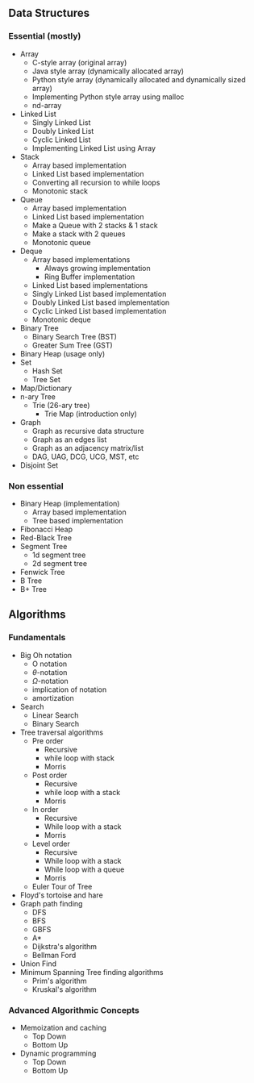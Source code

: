 ## Data Structures

### Essential (mostly)

- Array
  - C-style array (original array)
  - Java style array (dynamically allocated array)
  - Python style array (dynamically allocated and dynamically sized array)
  - Implementing Python style array using malloc
  - nd-array
- Linked List
  - Singly Linked List
  - Doubly Linked List
  - Cyclic Linked List
  - Implementing Linked List using Array
- Stack
  - Array based implementation
  - Linked List based implementation
  - Converting all recursion to while loops
  - Monotonic stack
- Queue
  - Array based implementation
  - Linked List based implementation
  - Make a Queue with 2 stacks & 1 stack
  - Make a stack with 2 queues
  - Monotonic queue
- Deque
  - Array based implementations
    - Always growing implementation
    - Ring Buffer implementation
  - Linked List based implementations
  - Singly Linked List based implementation
  - Doubly Linked List based implementation
  - Cyclic Linked List based implementation
  - Monotonic deque
- Binary Tree
  - Binary Search Tree (BST)
  - Greater Sum Tree (GST)
- Binary Heap (usage only)
- Set
  - Hash Set
  - Tree Set
- Map/Dictionary
- n-ary Tree
  - Trie (26-ary tree)
    - Trie Map (introduction only)
- Graph
  - Graph as recursive data structure
  - Graph as an edges list
  - Graph as an adjacency matrix/list
  - DAG, UAG, DCG, UCG, MST, etc
- Disjoint Set

### Non essential

- Binary Heap (implementation)
  - Array based implementation
  - Tree based implementation
- Fibonacci Heap
- Red-Black Tree
- Segment Tree
  - 1d segment tree
  - 2d segment tree
- Fenwick Tree
- B Tree
- B+ Tree

## Algorithms

### Fundamentals

- Big Oh notation
  - O notation
  - $\theta$-notation
  - $\Omega$-notation
  - implication of notation
  - amortization
- Search
  - Linear Search
  - Binary Search
- Tree traversal algorithms
  - Pre order
    - Recursive
    - while loop with stack
    - Morris
  - Post order
    - Recursive
    - while loop with a stack
    - Morris
  - In order
    - Recursive
    - While loop with a stack
    - Morris
  - Level order
    - Recursive
    - While loop with a stack
    - While loop with a queue
    - Morris
  - Euler Tour of Tree
- Floyd's tortoise and hare
- Graph path finding
  - DFS
  - BFS
  - GBFS
  - A\*
  - Dijkstra's algorithm
  - Bellman Ford
- Union Find
- Minimum Spanning Tree finding algorithms
  - Prim's algorithm
  - Kruskal's algorithm

### Advanced Algorithmic Concepts

- Memoization and caching
  - Top Down
  - Bottom Up
- Dynamic programming
  - Top Down
  - Bottom Up

